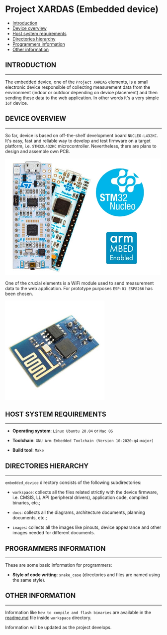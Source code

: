 # Project XARDAS (Embedded device)

- [Introduction](#introduction)
- [Device overview](#device-overview)
- [Host system requirements](#host-system-requirements)
- [Directories hierarchy](#directories-hierarchy)
- [Programmers information](#programmers-information)
- [Other information](#other-information)



## INTRODUCTION

---
The embedded device, one of the `Project XARDAS` elements, is a small
electronic device responsible of collecting measurement data from the
environment (indoor or outdoor depending on device placement) and then sending
these data to the web application. In other words it's a very simple `IoT`
device.



## DEVICE OVERVIEW

---
So far, device is based on off-the-shelf development board `NUCLEO-L432KC`.
It's easy, fast and reliable way to develop and test firmware on a target
platform, i.e. `STM32L432KC` microcontroller. Nevertheless, there are plans to
design and assemble own PCB.

![NUCLEO-L432KC dev board](./images/nucleo_l432kc.jpg)

One of the crucial elements is a WiFi module used to send measurement data to
the web application. For prototype purposes `ESP-01 ESP8266` has been chosen.

![WiFi module ESP-01 ESP8266](./images/wifi_module_esp01_esp8266.jpg)



## HOST SYSTEM REQUIREMENTS

---
- **Operating system**: `Linux Ubuntu 20.04` or `Mac OS`

- **Toolchain**: `GNU Arm Embedded Toolchain (Version 10-2020-q4-major)`

- **Build tool**: `Make`



## DIRECTORIES HIERARCHY

---
`embedded_device` directory consists of the following subdirectories:

- `workspace`: collects all the files related strictly with the device
   firmware, i.e. CMSIS, LL API (peripheral drivers), application code,
   compiled binaries, etc.;

- `docs`: collects all the diagrams, architecture documents, planning
   documents, etc.;

- `images`: collects all the images like pinouts, device appearance and other
   images needed for different documents.



## PROGRAMMERS INFORMATION

---
These are some basic information for programmers:

- **Style of code writing**: `snake_case` (directories and files are named
  using the same style).



## OTHER INFORMATION

---
Information like `how to compile and flash binaries` are available in the
[readme.md](./workspace/readme.md) file inside `workspace` directory.

Information will be updated as the project develops.

